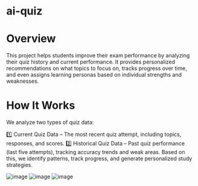 # ai-quiz
# Overview
This project helps students improve their exam performance by analyzing their quiz history and current performance. It provides personalized recommendations on what topics to focus on, tracks progress over time, and even assigns learning personas based on individual strengths and weaknesses.

# How It Works
We analyze two types of quiz data:

1️⃣ Current Quiz Data – The most recent quiz attempt, including topics, responses, and scores.
2️⃣ Historical Quiz Data – Past quiz performance (last five attempts), tracking accuracy trends and weak areas.
Based on this, we identify patterns, track progress, and generate personalized study strategies.

![image](https://github.com/user-attachments/assets/85a10ad0-37ca-4b82-a1ff-80413a32326e)
![image](https://github.com/user-attachments/assets/d614583e-b4c0-4a07-a2d3-f96e1396efe5)
![image](https://github.com/user-attachments/assets/ef8b3047-8d4d-4ffa-be91-865009d2f3ae)
